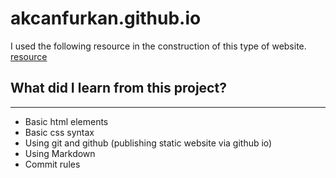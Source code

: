 # akcanfurkan.github.io

I used the following resource in the construction of this type of website. [resource](https://www.youtube.com/watch?v=7oJnTAsE-DY)

## What did I learn from this project?

---

- Basic html elements
- Basic css syntax
- Using git and github (publishing static website via github io)
- Using Markdown
- Commit rules
